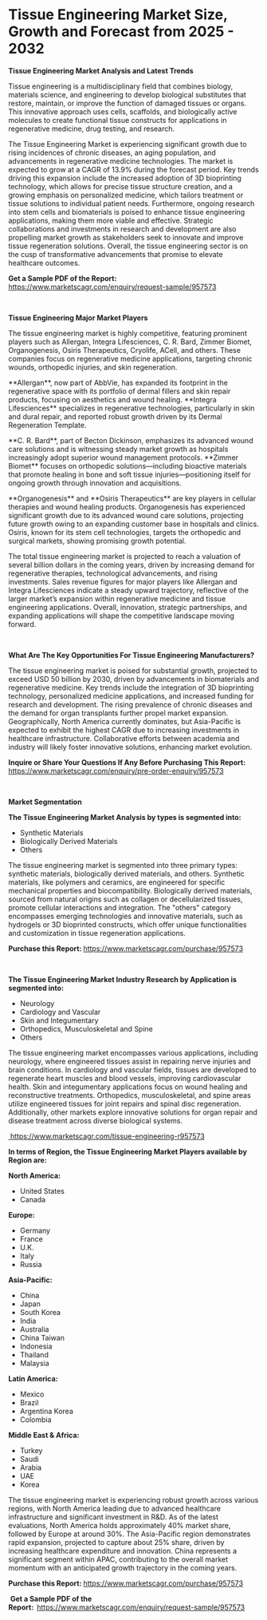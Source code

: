 <p><h1>Tissue Engineering Market Size, Growth and Forecast from 2025 - 2032</h1></p><p><strong>Tissue Engineering Market Analysis and Latest Trends</strong></p>
<p><p>Tissue engineering is a multidisciplinary field that combines biology, materials science, and engineering to develop biological substitutes that restore, maintain, or improve the function of damaged tissues or organs. This innovative approach uses cells, scaffolds, and biologically active molecules to create functional tissue constructs for applications in regenerative medicine, drug testing, and research.</p><p>The Tissue Engineering Market is experiencing significant growth due to rising incidences of chronic diseases, an aging population, and advancements in regenerative medicine technologies. The market is expected to grow at a CAGR of 13.9% during the forecast period. Key trends driving this expansion include the increased adoption of 3D bioprinting technology, which allows for precise tissue structure creation, and a growing emphasis on personalized medicine, which tailors treatment or tissue solutions to individual patient needs. Furthermore, ongoing research into stem cells and biomaterials is poised to enhance tissue engineering applications, making them more viable and effective. Strategic collaborations and investments in research and development are also propelling market growth as stakeholders seek to innovate and improve tissue regeneration solutions. Overall, the tissue engineering sector is on the cusp of transformative advancements that promise to elevate healthcare outcomes.</p></p>
<p><strong>Get a Sample PDF of the Report:&nbsp;</strong> <a href="https://www.marketscagr.com/enquiry/request-sample/957573?utm_campaign=3443&utm_medium=2&utm_source=Github&utm_content=ia&utm_term=13042025&utm_id=tissue-engineering">https://www.marketscagr.com/enquiry/request-sample/957573</a></p>
<p>&nbsp;</p>
<p><strong>Tissue Engineering Major Market Players</strong></p>
<p><p>The tissue engineering market is highly competitive, featuring prominent players such as Allergan, Integra Lifesciences, C. R. Bard, Zimmer Biomet, Organogenesis, Osiris Therapeutics, Cryolife, ACell, and others. These companies focus on regenerative medicine applications, targeting chronic wounds, orthopedic injuries, and skin regeneration.</p><p>**Allergan**, now part of AbbVie, has expanded its footprint in the regenerative space with its portfolio of dermal fillers and skin repair products, focusing on aesthetics and wound healing. **Integra Lifesciences** specializes in regenerative technologies, particularly in skin and dural repair, and reported robust growth driven by its Dermal Regeneration Template. </p><p>**C. R. Bard**, part of Becton Dickinson, emphasizes its advanced wound care solutions and is witnessing steady market growth as hospitals increasingly adopt superior wound management protocols. **Zimmer Biomet** focuses on orthopedic solutions—including bioactive materials that promote healing in bone and soft tissue injuries—positioning itself for ongoing growth through innovation and acquisitions.</p><p>**Organogenesis** and **Osiris Therapeutics** are key players in cellular therapies and wound healing products. Organogenesis has experienced significant growth due to its advanced wound care solutions, projecting future growth owing to an expanding customer base in hospitals and clinics. Osiris, known for its stem cell technologies, targets the orthopedic and surgical markets, showing promising growth potential.</p><p>The total tissue engineering market is projected to reach a valuation of several billion dollars in the coming years, driven by increasing demand for regenerative therapies, technological advancements, and rising investments. Sales revenue figures for major players like Allergan and Integra Lifesciences indicate a steady upward trajectory, reflective of the larger market’s expansion within regenerative medicine and tissue engineering applications. Overall, innovation, strategic partnerships, and expanding applications will shape the competitive landscape moving forward.</p></p>
<p>&nbsp;</p>
<p><strong>What Are The Key Opportunities For Tissue Engineering Manufacturers?</strong></p>
<p><p>The tissue engineering market is poised for substantial growth, projected to exceed USD 50 billion by 2030, driven by advancements in biomaterials and regenerative medicine. Key trends include the integration of 3D bioprinting technology, personalized medicine applications, and increased funding for research and development. The rising prevalence of chronic diseases and the demand for organ transplants further propel market expansion. Geographically, North America currently dominates, but Asia-Pacific is expected to exhibit the highest CAGR due to increasing investments in healthcare infrastructure. Collaborative efforts between academia and industry will likely foster innovative solutions, enhancing market evolution.</p></p>
<p><strong>Inquire or Share Your Questions If Any Before Purchasing This Report:</strong> <a href="https://www.marketscagr.com/enquiry/pre-order-enquiry/957573?utm_campaign=3443&utm_medium=2&utm_source=Github&utm_content=ia&utm_term=13042025&utm_id=tissue-engineering">https://www.marketscagr.com/enquiry/pre-order-enquiry/957573</a></p>
<p>&nbsp;</p>
<p><strong>Market Segmentation</strong></p>
<p><strong>The Tissue Engineering Market Analysis by types is segmented into:</strong></p>
<p><ul><li>Synthetic Materials</li><li>Biologically Derived Materials</li><li>Others</li></ul></p>
<p><p>The tissue engineering market is segmented into three primary types: synthetic materials, biologically derived materials, and others. Synthetic materials, like polymers and ceramics, are engineered for specific mechanical properties and biocompatibility. Biologically derived materials, sourced from natural origins such as collagen or decellularized tissues, promote cellular interactions and integration. The "others" category encompasses emerging technologies and innovative materials, such as hydrogels or 3D bioprinted constructs, which offer unique functionalities and customization in tissue regeneration applications.</p></p>
<p><strong>Purchase this Report:&nbsp;</strong><a href="https://www.marketscagr.com/purchase/957573?utm_campaign=3443&utm_medium=2&utm_source=Github&utm_content=ia&utm_term=13042025&utm_id=tissue-engineering">https://www.marketscagr.com/purchase/957573</a></p>
<p>&nbsp;</p>
<p><strong>The Tissue Engineering Market Industry Research by Application is segmented into:</strong></p>
<p><ul><li>Neurology</li><li>Cardiology and Vascular</li><li>Skin and Integumentary</li><li>Orthopedics, Musculoskeletal and Spine</li><li>Others</li></ul></p>
<p><p>The tissue engineering market encompasses various applications, including neurology, where engineered tissues assist in repairing nerve injuries and brain conditions. In cardiology and vascular fields, tissues are developed to regenerate heart muscles and blood vessels, improving cardiovascular health. Skin and integumentary applications focus on wound healing and reconstructive treatments. Orthopedics, musculoskeletal, and spine areas utilize engineered tissues for joint repairs and spinal disc regeneration. Additionally, other markets explore innovative solutions for organ repair and disease treatment across diverse biological systems.</p></p>
<p><a href="https://www.marketscagr.com/tissue-engineering-r957573?utm_campaign=3443&utm_medium=2&utm_source=Github&utm_content=ia&utm_term=13042025&utm_id=tissue-engineering">&nbsp;https://www.marketscagr.com/tissue-engineering-r957573</a></p>
<p><strong>In terms of Region, the Tissue Engineering Market Players available by Region are:</strong></p>
<p>
    <p> <strong> North America: </strong>
        <ul>
            <li>United States</li>
            <li>Canada</li>
        </ul>
        </p> 
    <p> <strong> Europe: </strong>
        <ul>
            <li>Germany</li>
            <li>France</li>
            <li>U.K.</li>
            <li>Italy</li>
            <li>Russia</li>
        </ul>
        </p> 
    <p> <strong> Asia-Pacific: </strong>
        <ul>
            <li>China</li>
            <li>Japan</li>
            <li>South Korea</li>
            <li>India</li>
            <li>Australia</li>
            <li>China Taiwan</li>
            <li>Indonesia</li>
            <li>Thailand</li>
            <li>Malaysia</li>
        </ul>
        </p> 
    <p> <strong> Latin America: </strong>
        <ul>
            <li>Mexico</li>
            <li>Brazil</li>
            <li>Argentina Korea</li>
            <li>Colombia</li>
        </ul>
        </p> 
    <p> <strong> Middle East & Africa: </strong>
        <ul>
            <li>Turkey</li>
            <li>Saudi</li>
            <li>Arabia</li>
            <li>UAE</li>
            <li>Korea</li>
        </ul>
    </p>
    </p>
<p><p>The tissue engineering market is experiencing robust growth across various regions, with North America leading due to advanced healthcare infrastructure and significant investment in R&D. As of the latest evaluations, North America holds approximately 40% market share, followed by Europe at around 30%. The Asia-Pacific region demonstrates rapid expansion, projected to capture about 25% share, driven by increasing healthcare expenditure and innovation. China represents a significant segment within APAC, contributing to the overall market momentum with an anticipated growth trajectory in the coming years.</p></p>
<p><strong>Purchase this Report: </strong><a href="https://www.marketscagr.com/purchase/957573?utm_campaign=3443&utm_medium=2&utm_source=Github&utm_content=ia&utm_term=13042025&utm_id=tissue-engineering">https://www.marketscagr.com/purchase/957573</a></p>
<p>&nbsp;<strong>Get a Sample PDF of the Report:&nbsp;&nbsp;</strong><a href="https://www.marketscagr.com/enquiry/request-sample/957573?utm_campaign=3443&utm_medium=2&utm_source=Github&utm_content=ia&utm_term=13042025&utm_id=tissue-engineering">https://www.marketscagr.com/enquiry/request-sample/957573</a></p>
<p><strong></strong></p>
<p><p></p><p></p><p></p></p>